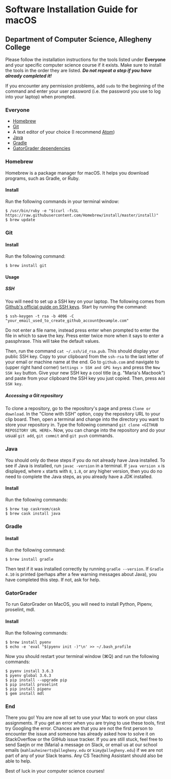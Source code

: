 # Software Installation Guide for macOS

## Department of Computer Science, Allegheny College

Please follow the installation instructions for the tools listed under **Everyone** and your specific computer science course if it exists. Make sure to install the tools in the order they are listed. ***Do not repeat a step if you have already completed it!***

If you encounter any permission problems, add `sudo` to the beginning of the command and enter your user password (i.e. the password you use to log into your laptop) when prompted.

### Everyone

- [Homebrew](#homebrew)
- [Git](#git)
- A text editor of your choice (I recommend [Atom](https://atom.io/))
- [Java](#java)
- [Gradle](#gradle)
- [GatorGrader dependencies](#gatorgrader)

### Homebrew

Homebrew is a package manager for macOS. It helps you download programs, such as Gradle, or Ruby.

#### Install

Run the following commands in your terminal window:

```
$ /usr/bin/ruby -e "$(curl -fsSL https://raw.githubusercontent.com/Homebrew/install/master/install)"
$ brew update
```

### Git

#### Install

Run the following command:

```
$ brew install git
```

#### Usage

##### SSH

You will need to set up a SSH key on your laptop. The following comes from [Github's official guide on SSH keys](https://help.github.com/articles/generating-a-new-ssh-key-and-adding-it-to-the-ssh-agent/). Start by running the command:

```
$ ssh-keygen -t rsa -b 4096 -C "your_email_used_to_create_github_account@example.com"
```

Do not enter a file name, instead press enter when prompted to enter the file in which to save the key. Press enter twice more when it says to enter a passphrase. This will take the default values.

Then, run the command `cat ~/.ssh/id_rsa.pub`. This should display your public SSH key. Copy to your clipboard from the `ssh-rsa` to the last letter of your email or machine name at the end. Go to `github.com` and navigate to (upper right hand corner) `Settings > SSH and GPG keys` and press the `New SSH key` button. Give your new SSH key a cool title (e.g. "Maria's Macbook") and paste from your clipboard the SSH key you just copied. Then, press `Add SSH key`.

##### Accessing a Git repository

To clone a repository, go to the repository's page and press `Clone or download`. In the "Clone with SSH" option, copy the repository URL to your clip board. Then, open a terminal and change into the directory you want to store your repository in. Type the following command `git clone <GITHUB REPOSITORY URL HERE>`. Now, you can change into the repository and do your usual `git add`, `git commit` and `git push` commands.

### Java

You should only do these steps if you do not already have Java installed. To see if Java is installed, run `javac -version` in a terminal. If `java version x` is displayed, where `x` starts with `8`, `1.8`, or any higher version, then you do no need to complete the Java steps, as you already have a JDK installed.

#### Install

Run the following commands:

```
$ brew tap caskroom/cask
$ brew cask install java
```

### Gradle

#### Install

Run the following command:

```
$ brew install gradle
```

Then test if it was installed correctly by running `gradle --version`. If `Gradle 4.10` is printed (perhaps after a few warning messages about Java), you have completed this step. If not, ask for help.

### GatorGrader

To run GatorGrader on MacOS, you will need to install Python, Pipenv, proselint, mdl.

#### Install

Run the following commands:

```
$ brew install pyenv
$ echo -e 'eval "$(pyenv init -)"\n' >> ~/.bash_profile
```

Now you should restart your terminal window (&#8984;Q) and run the following commands:

```
$ pyenv install 3.6.3
$ pyenv global 3.6.3
$ pip install --upgrade pip
$ pip install proselint
$ pip install pipenv
$ gem install mdl
```

### End

There you go! You are now all set to use your Mac to work on your class assignments. If you get an error when you are trying to use these tools, first try Googling the error. Chances are that you are not the first person to encounter the issue and someone has already asked how to solve it on StackOverflow or the GitHub issue tracker. If you are still stuck, feel free to send Saejin or me (Maria) a message on Slack, or email us at our school emails (`mahlauheinerts@allegheny.edu` or `kimy@allegheny.edu`) if we are not part of any of your Slack teams. Any CS Teaching Assistant should also be able to help.

Best of luck in your computer science courses!
